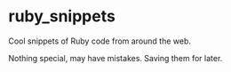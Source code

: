 # ruby_snippets
Cool snippets of Ruby code from around the web.

Nothing special, may have mistakes. Saving them for later.

